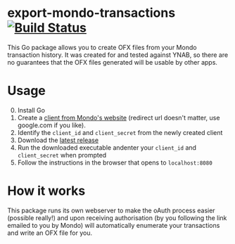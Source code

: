# export-mondo-transactions [![Build Status](https://travis-ci.org/Sam-Martin/export-mondo-transactions.svg?branch=master)](https://travis-ci.org/Sam-Martin/export-mondo-transactions)
This Go package allows you to create OFX files from your Mondo transaction history. It was created for and tested against YNAB, so there are no guarantees that the OFX files generated will be usable by other apps.

# Usage  

0. Install Go
1. Create a [client from Mondo's website](https://developers.getmondo.co.uk/apps/home) (redirect url doesn't matter, use google.com if you like).
2. Identify the `client_id` and `client_secret` from the newly created client
3. Download the [latest release](https://github.com/Sam-Martin/export-mondo-transactions/releases/latest)
4. Run the downloaded executable andenter your `client_id` and `client_secret` when prompted
5. Follow the instructions in the browser that opens to `localhost:8080`

# How it works
This package runs its own webserver to make the oAuth process easier (possible really!) and upon receiving authorisation (by you following the link emailed to you by Mondo) will automatically enumerate your transactions and write an OFX file for you.
